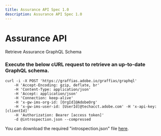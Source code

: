 ```yaml
---
title: Assurance API Spec 1.0
description: Assurance API Spec 1.0
--- 
```


<Hero slots="heading, text"/> 

# Assurance API

Retrieve Assurance GraphQL Schema

### Execute the below cURL request to retrieve an up-to-date GraphQL schema.

```console
curl -i -X POST 'https://graffias.adobe.io/graffias/graphql' 
    -H 'Accept-Encoding: gzip, deflate, br' 
    -H 'Content-Type: application/json' 
    -H 'Accept: application/json' 
    -H 'Connection: keep-alive' 
    -H 'x-gw-ims-org-id: [OrgId]@AdobeOrg' 
    -H 'x-gw-ims-user-id: [UserId]@techacct.adobe.com' -H 'x-api-key: [clientId]' 
    -H 'Authorization: Bearer [access token]' 
    -d @introspection.json --compressed
```

You can download the required "introspection.json" file [here](introspection.json).
